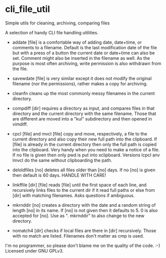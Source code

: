 cli_file_util
=============

Simple utils for cleaning, archiving, comparing files

A selection of handy CLI file handling utilities.

- addate [file] is a comfortable way of adding date, date+time, or comments to
  a filename. Default is the last modification date of the file but with a
  press of a button the current date or date+time can also be set. Comment might
  also be inserted in the filename as well. As the purpose is most often
  archiving, write permission is also withdrawn from the file.

- savewdate [file] is very similar except it does not modify the original
  filename (nor the permissions), rather makes a copy for archiving.

- cleanfn cleans up the most commonly messy filenames in the current directory.

- compdiff [dir] requires a directory as input, and compares files in that
  directory and the current directory with the same filename. Those that are
  different are moved into a "kul" subdirectory and then opened in vimdiff.

- cpcl [file] and mvcl [file] copy and move, respectively, a file to the
  current directory and also copy their new full path into the clipboard. If
  [file] is already in the current directory then only the full path is copied
  into the clipboard. Very handy when you need to make a notice of a file. If no
  file is given then only pwd is put into xclipboard. Versions lcpcl anv lmvcl do
  the same without clipboarding the path.
  
- deloldfiles [no] deletes all files older than [no] days. If no [no] is given
  then default is 60 days. HANDLE WITH CARE!

- linkffile [dir] [file] reads [file] until the first space of each line, and
  recursively links files to the current dir if it read full paths or else from
  [dir] with matching filenames. Asks questions if ambiguous.

- mkrnddir [no] creates a directory with the date and a random string of length
  [no] in its name. If [no] is not given then it defaults to 5. 0 is also
  accepted for [no]. Use as ". mkrnddir" to also change to the new directory.

- nomatch4 [dir] checks if local files are there in [dir] recursively. Those
  with no match are listed. Filenames don't matter as cmp is used.

I'm no programmer, so please don't blame me on the quality of the code. :-)
Licensed under GNU GPLv3.

